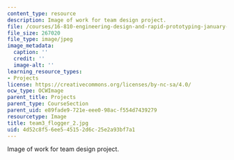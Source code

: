 ```yaml
---
content_type: resource
description: Image of work for team design project.
file: /courses/16-810-engineering-design-and-rapid-prototyping-january-iap-2005/4d52c8f56ee545152d6c25e2a93bf7a1_team3_flogger_2.jpg
file_size: 267020
file_type: image/jpeg
image_metadata:
  caption: ''
  credit: ''
  image-alt: ''
learning_resource_types:
- Projects
license: https://creativecommons.org/licenses/by-nc-sa/4.0/
ocw_type: OCWImage
parent_title: Projects
parent_type: CourseSection
parent_uid: e89fade9-721e-eee0-98ac-f554d7439279
resourcetype: Image
title: team3_flogger_2.jpg
uid: 4d52c8f5-6ee5-4515-2d6c-25e2a93bf7a1
---
```

Image of work for team design project.